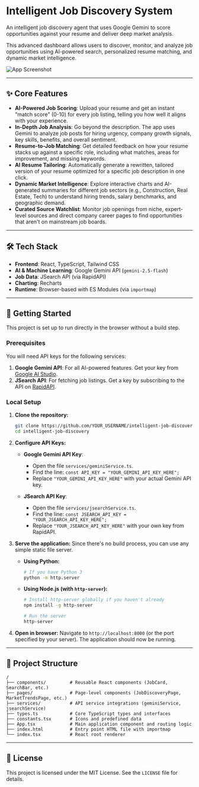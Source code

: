 
# Intelligent Job Discovery System

An intelligent job discovery agent that uses Google Gemini to score opportunities against your resume and deliver deep market analysis.

This advanced dashboard allows users to discover, monitor, and analyze job opportunities using AI-powered search, personalized resume matching, and dynamic market intelligence.

![App Screenshot](https://drive.google.com/file/d/1ogPlwj148fbEhY8_xV2oFDsELPLR4gRq/view?usp=sharing)

---

## ✨ Core Features

*   **AI-Powered Job Scoring**: Upload your resume and get an instant "match score" (0-10) for every job listing, telling you how well it aligns with your experience.
*   **In-Depth Job Analysis**: Go beyond the description. The app uses Gemini to analyze job posts for hiring urgency, company growth signals, key skills, benefits, and overall sentiment.
*   **Resume-to-Job Matching**: Get detailed feedback on how your resume stacks up against a specific role, including what matches, areas for improvement, and missing keywords.
*   **AI Resume Tailoring**: Automatically generate a rewritten, tailored version of your resume optimized for a specific job description in one click.
*   **Dynamic Market Intelligence**: Explore interactive charts and AI-generated summaries for different job sectors (e.g., Construction, Real Estate, Tech) to understand hiring trends, salary benchmarks, and geographic demand.
*   **Curated Source Watchlist**: Monitor job openings from niche, expert-level sources and direct company career pages to find opportunities that aren't on mainstream job boards.

---

## 🛠️ Tech Stack

*   **Frontend**: React, TypeScript, Tailwind CSS
*   **AI & Machine Learning**: Google Gemini API (`gemini-2.5-flash`)
*   **Job Data**: JSearch API (via RapidAPI)
*   **Charting**: Recharts
*   **Runtime**: Browser-based with ES Modules (via `importmap`)

---

## 🚀 Getting Started

This project is set up to run directly in the browser without a build step.

### Prerequisites

You will need API keys for the following services:

1.  **Google Gemini API**: For all AI-powered features. Get your key from [Google AI Studio](https://aistudio.google.com/app/apikey).
2.  **JSearch API**: For fetching job listings. Get a key by subscribing to the API on [RapidAPI](https://rapidapi.com/apidojo/api/jsearch).

### Local Setup

1.  **Clone the repository:**
    ```bash
    git clone https://github.com/YOUR_USERNAME/intelligent-job-discovery.git
    cd intelligent-job-discovery
    ```

2.  **Configure API Keys:**

    *   **Google Gemini API Key**:
        *   Open the file `services/geminiService.ts`.
        *   Find the line: `const API_KEY = "YOUR_GEMINI_API_KEY_HERE";`
        *   Replace `"YOUR_GEMINI_API_KEY_HERE"` with your actual Gemini API key.

    *   **JSearch API Key**:
        *   Open the file `services/jsearchService.ts`.
        *   Find the line: `const JSEARCH_API_KEY = "YOUR_JSEARCH_API_KEY_HERE";`
        *   Replace `"YOUR_JSEARCH_API_KEY_HERE"` with your own key from RapidAPI.

3.  **Serve the application:**
    Since there's no build process, you can use any simple static file server.

    *   **Using Python:**
        ```bash
        # If you have Python 3
        python -m http.server
        ```

    *   **Using Node.js (with `http-server`):**
        ```bash
        # Install http-server globally if you haven't already
        npm install -g http-server
        
        # Run the server
        http-server
        ```

4.  **Open in browser:**
    Navigate to `http://localhost:8000` (or the port specified by your server). The application should now be running.

---

## 📁 Project Structure

```
/
├── components/         # Reusable React components (JobCard, SearchBar, etc.)
├── pages/              # Page-level components (JobDiscoveryPage, MarketTrendsPage, etc.)
├── services/           # API service integrations (geminiService, jsearchService)
├── types.ts            # Core TypeScript types and interfaces
├── constants.tsx       # Icons and predefined data
├── App.tsx             # Main application component and routing logic
├── index.html          # Entry point HTML file with importmap
└── index.tsx           # React root renderer
```

---

## 📄 License

This project is licensed under the MIT License. See the `LICENSE` file for details.
